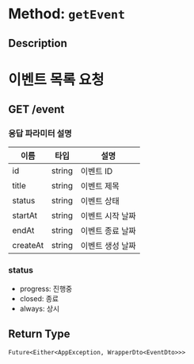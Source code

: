 # Method: `getEvent`

## Description

# 이벤트 목록 요청

 ## GET /event

 ### 응답 파라미터 설명

  |이름|타입|설명|
  |-|-|-|
  |id|string|이벤트 ID|
  |title|string|이벤트 제목|
  |status|string|이벤트 상태|
  |startAt|string|이벤트 시작 날짜|
  |endAt|string|이벤트 종료 날짜|
  |createAt|string|이벤트 생성 날짜|

 ### status
 - progress: 진행중
 - closed: 종료
 - always: 상시

## Return Type
`Future<Either<AppException, WrapperDto<EventDto>>>`

